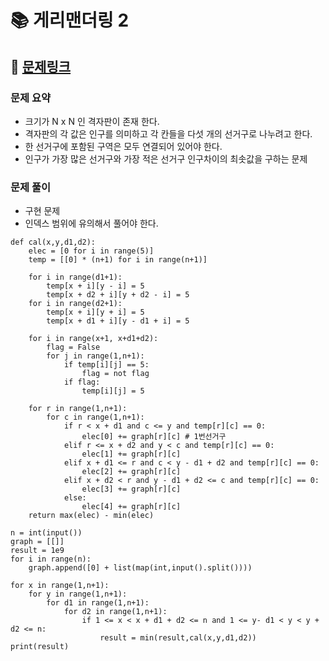 
# 📚 게리맨더링 2

## 📌 [문제링크](https://www.acmicpc.net/problem/17779)

### 문제 요약

- 크기가 N x N 인 격자판이 존재 한다.
- 격자판의 각 값은 인구를 의미하고 각 칸들을 다섯 개의 선거구로 나누려고 한다.
- 한 선거구에 포함된 구역은 모두 연결되어 있어야 한다.
- 인구가 가장 많은 선거구와 가장 적은 선거구 인구차이의 최솟값을 구하는 문제

### 문제 풀이

- 구현 문제
- 인덱스 범위에 유의해서 풀어야 한다.

```
def cal(x,y,d1,d2):
    elec = [0 for i in range(5)]
    temp = [[0] * (n+1) for i in range(n+1)]
    
    for i in range(d1+1):
        temp[x + i][y - i] = 5
        temp[x + d2 + i][y + d2 - i] = 5
    for i in range(d2+1):
        temp[x + i][y + i] = 5
        temp[x + d1 + i][y - d1 + i] = 5
    
    for i in range(x+1, x+d1+d2):
        flag = False
        for j in range(1,n+1):
            if temp[i][j] == 5:
                flag = not flag
            if flag:
                temp[i][j] = 5
    
    for r in range(1,n+1):
        for c in range(1,n+1):
            if r < x + d1 and c <= y and temp[r][c] == 0:
                elec[0] += graph[r][c] # 1번선거구
            elif r <= x + d2 and y < c and temp[r][c] == 0:
                elec[1] += graph[r][c]
            elif x + d1 <= r and c < y - d1 + d2 and temp[r][c] == 0:
                elec[2] += graph[r][c]
            elif x + d2 < r and y - d1 + d2 <= c and temp[r][c] == 0:
                elec[3] += graph[r][c]
            else:
                elec[4] += graph[r][c]
    return max(elec) - min(elec)
            
n = int(input())
graph = [[]]
result = 1e9
for i in range(n):
    graph.append([0] + list(map(int,input().split())))

for x in range(1,n+1):
    for y in range(1,n+1):
        for d1 in range(1,n+1):
            for d2 in range(1,n+1):
                if 1 <= x < x + d1 + d2 <= n and 1 <= y- d1 < y < y + d2 <= n:
                    result = min(result,cal(x,y,d1,d2))
print(result)
```
